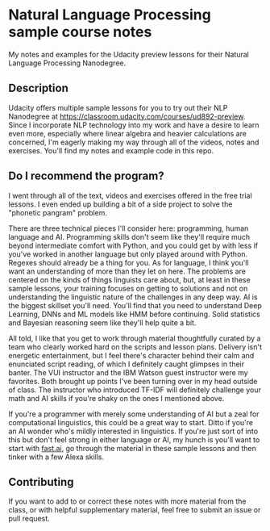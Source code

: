 # Natural Language Processing sample course notes

My notes and examples for the Udacity preview lessons for their Natural Language Processing Nanodegree.

## Description

Udacity offers multiple sample lessons for you to try out their NLP Nanodegree at https://classroom.udacity.com/courses/ud892-preview. Since I incorporate NLP technology into my work and have a desire to learn even more, especially where linear algebra and heavier calculations are concerned, I'm eagerly making my way through all of the videos, notes and exercises. You'll find my notes and example code in this repo.

## Do I recommend the program?

I went through all of the text, videos and exercises offered in the free trial lessons. I even ended up building a bit of a side project to solve the "phonetic pangram" problem.

There are three technical pieces I'll consider here: programming, human language and AI. Programming skills don't seem like they'll require much beyond intermediate comfort with Python, and you could get by with less if you've worked in another language but only played around with Python. Regexes should already be a thing for you. As for language, I think you'll want an understanding of more than they let on here. The problems are centered on the kinds of things linguists care about, but, at least in these sample lessons, your training focuses on getting to solutions and not on understanding the linguistic nature of the challenges in any deep way. AI is the biggest skillset you'll need. You'll find that you need to understand Deep Learning, DNNs and ML models like HMM before continuing. Solid statistics and Bayesian reasoning seem like they'll help quite a bit.

All told, I like that you get to work through material thoughtfully curated by a team who clearly worked hard on the scripts and lesson plans. Delivery isn't energetic entertainment, but I feel there's character behind their calm and enunciated script reading, of which I definitely caught glimpses in their banter. The VUI instructor and the IBM Watson guest instructor were my favorites. Both brought up points I've been turning over in my head outside of class. The instructor who introduced TF-IDF will definitely challenge your math and AI skills if you're shaky on the ones I mentioned above.

If you're a programmer with merely some understanding of AI but a zeal for computational linguistics, this could be a great way to start. Ditto if you're an AI wonder who's mildly interested in linguistics. If you're just sort of into this but don't feel strong in either language or AI, my hunch is you'll want to start with [fast.ai](http://www.fast.ai/), go through the material in these sample lessons and then tinker with a few Alexa skills.

## Contributing

If you want to add to or correct these notes with more material from the class, or with helpful supplementary material, feel free to submit an issue or pull request.
